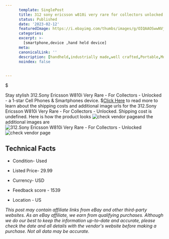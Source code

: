 ```yaml
---
      template: SinglePost
      title: 312 sony ericsson w810i very rare for collectors unlocked
      status: Published
      date: '2023-02-12'
      featuredImage: https://i.ebayimg.com/thumbs/images/g/OIQAAOSwwNVjZQSq/s-l225.jpg
      categories: 
      excerpt: >-
        [smartphone,device ,hand held device]
      meta:
      canonicalLink: ''
      description: [handheld,industrially made,well crafted,Portable,Mobile,Compact,Convenient,Lightweight,Maneuverable,Man-portable,Miniature,Carriable,Hand-held,Light,Holdable,Transportable,Mobile device,Pocket-sized,On-the-go,Wireless,Cordless,Compact size,Convenient size, smartphone,device ,hand held device]
      noindex: false
      
        
---
```

$

Stay stylish 312.Sony Ericsson W810i Very Rare - For Collectors - Unlocked - a 1-star Cell Phones & Smartphones device.
$[Click Here](https://www.ebay.com/itm/165760183498?hash=item269813acca%3Ag%3AOIQAAOSwwNVjZQSq&mkevt=1&mkcid=1&mkrid=711-53200-19255-0&campid=%253CePNCampaignId%253E&customid=%253CreferenceId%253E&toolid=10049) to read more to learn about the shipping costs and additional image urls for the 312.Sony Ericsson W810i Very Rare - For Collectors - Unlocked. Shipping cost is undefined. Here is how the product looks ![check vendor page](https://i.ebayimg.com/thumbs/images/g/OIQAAOSwwNVjZQSq/s-l225.jpg)and the additional images are![312.Sony Ericsson W810i Very Rare - For Collectors - Unlocked](https://i.ebayimg.com/images/g/OIQAAOSwwNVjZQSq/s-l1600.jpg)![check vendor page](https://origin-galleryplus.ebayimg.com/ws/web/165760183498_2_0_1/225x225.jpg,https://origin-galleryplus.ebayimg.com/ws/web/165760183498_3_0_1/225x225.jpg,https://origin-galleryplus.ebayimg.com/ws/web/165760183498_4_0_1/225x225.jpg,https://origin-galleryplus.ebayimg.com/ws/web/165760183498_5_0_1/225x225.jpg,https://origin-galleryplus.ebayimg.com/ws/web/165760183498_6_0_1/225x225.jpg)



 ## Technical Facts 



     
      

 - Condition- Used 


      

 - Listed Price- 29.99 


      

 - Currency- USD 


      

 - Feedback score - 1539 


      

 - Location - US 


      
      

 *_This post may contain affiliate links from eBay and other third-party websites. As an eBay affiliate, we earn from qualifying purchases. Although we do our best to keep the information up-to-date and accurate, please check the date and all details with the vendor's website before making a purchase. Not all data may be accurate._*







